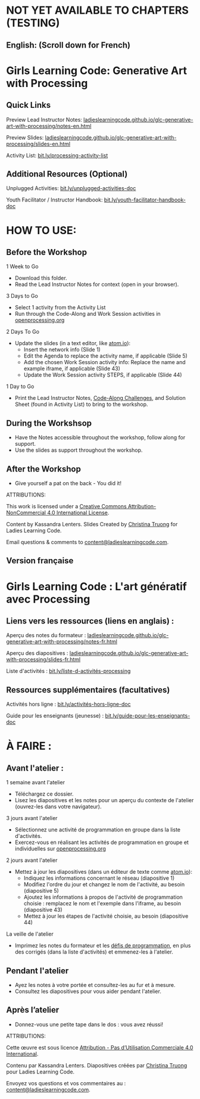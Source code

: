 # NOT YET AVAILABLE TO CHAPTERS (TESTING)

## English: (Scroll down for French)

# Girls Learning Code: Generative Art with Processing

## Quick Links

Preview Lead Instructor Notes: <a href="https://ladieslearningcode.github.io/glc-generative-art-with-processing/notes-en.html">ladieslearningcode.github.io/glc-generative-art-with-processing/notes-en.html</a>

Preview Slides: <a href="https://ladieslearningcode.github.io/glc-generative-art-with-processing/slides-en.html">ladieslearningcode.github.io/glc-generative-art-with-processing/slides-en.html</a>

Activity List: <a href="http://bit.ly/processing-activity-list">bit.ly/processing-activity-list</a>

## Additional Resources (Optional)

Unplugged Activities: <a href="http://bit.ly/unplugged-activities-doc">bit.ly/unplugged-activities-doc</a>

Youth Facilitator / Instructor Handbook: <a href="http://bit.ly/youth-facilitator-handbook-doc">bit.ly/youth-facilitator-handbook-doc</a>


# HOW TO USE:
## Before the Workshop
1 Week to Go

* Download this folder.
* Read the Lead Instructor Notes for context (open in your browser).

3 Days to Go

* Select 1 activity from the Activity List
* Run through the Code-Along and Work Session activities in <a href="https://www.openprocessing.org">openprocessing.org</a>

2 Days To Go

* Update the slides (in a text editor, like <a href="https://atom.io/">atom.io</a>):
    * Insert the network info (Slide 1)
    * Edit the Agenda to replace the activity name, if applicable (Slide 5)
    * Add the chosen Work Session activity info: Replace the name and example iframe, if applicable (Slide 43)
    * Update the Work Session activity STEPS, if applicable (Slide 44)

1 Day to Go

* Print the Lead Instructor Notes, <a href="https://docs.google.com/document/d/1ngXh74VIzJTNLKaIPI4FnBT4j9XeuSDLPza8vH0divs/edit?usp=sharing">Code-Along Challenges</a>, and Solution Sheet (found in Activity List) to bring to the workshop.

## During the Workshsop
* Have the Notes accessible throughout the workshop, follow along for support.
* Use the slides as support throughout the workshop.

## After the Workshop
* Give yourself a pat on the back - You did it!


ATTRIBUTIONS:

This work is licensed under a <a rel="license" href="http://creativecommons.org/licenses/by-nc/4.0/">Creative Commons Attribution-NonCommercial 4.0 International License</a>.

Content by Kassandra Lenters. Slides Created by [Christina Truong](http://twitter.com/christinatruong) for Ladies Learning Code.

Email questions & comments to <content@ladieslearningcode.com>.

## Version française

# Girls Learning Code : L'art génératif avec Processing

## Liens vers les ressources (liens en anglais) :

Aperçu des notes du formateur : <a href="https://ladieslearningcode.github.io/glc-generative-art-with-processing/notes-fr.html">ladieslearningcode.github.io/glc-generative-art-with-processing/notes-fr.html</a>

Aperçu des diapositives : <a href="https://ladieslearningcode.github.io/glc-generative-art-with-processing/slides-fr.html">ladieslearningcode.github.io/glc-generative-art-with-processing/slides-fr.html</a>

Liste d'activités : <a href="http://bit.ly/liste-d-activités-processing">bit.ly/liste-d-activités-processing</a>

## Ressources supplémentaires (facultatives)

Activités hors ligne : <a href="http://bit.ly/activités-hors-ligne-doc">bit.ly/activités-hors-ligne-doc</a>

Guide pour les enseignants (jeunesse) : <a href="http://bit.ly/guide-pour-les-enseignants-doc">bit.ly/guide-pour-les-enseignants-doc</a>


# À FAIRE :
## Avant l'atelier :
1 semaine avant l'atelier

* Téléchargez ce dossier.
* Lisez les diapositives et les notes pour un aperçu du contexte de l'atelier (ouvrez-les dans votre navigateur).

3 jours avant l'atelier

* Sélectionnez une activité de programmation en groupe dans la liste d'activités.
* Exercez-vous en réalisant les activités de programmation en groupe et individuelles sur <a href="https://www.openprocessing.org">openprocessing.org</a>

2 jours avant l'atelier

* Mettez à jour les diapositives (dans un éditeur de texte comme <a href="https://atom.io/">atom.io</a>):
    * Indiquez les informations concernant le réseau (diapositive 1)
    * Modifiez l'ordre du jour et changez le nom de l'activité, au besoin (diapositive 5)
    * Ajoutez les informations à propos de l'activité de programmation choisie : remplacez le nom et l'exemple dans l'iframe, au besoin (diapositive 43)
    * Mettez à jour les étapes de l'activité choisie, au besoin (diapositive 44)

La veille de l'atelier

* Imprimez les notes du formateur et les <a href="https://docs.google.com/document/d/1ByGxNxk3TQOFi2SX4z99EekIv7sFyjZ5Qs21VJ265SQ/edit?usp=sharing">défis de programmation</a>, en plus des corrigés (dans la liste d'activités) et emmenez-les à l'atelier.

## Pendant l'atelier
* Ayez les notes à votre portée et consultez-les au fur et à mesure.
* Consultez les diapositives pour vous aider pendant l'atelier.

## Après l’atelier
* Donnez-vous une petite tape dans le dos : vous avez réussi!


ATTRIBUTIONS:

Cette œuvre est sous licence <a rel="license" href="https://creativecommons.org/licenses/by-nc/4.0/deed.fr"> Attribution - Pas d’Utilisation Commerciale 4.0 International</a>.

Contenu par Kassandra Lenters. Diapositives créées par [Christina Truong](http://twitter.com/christinatruong) pour Ladies Learning Code.

Envoyez vos questions et vos commentaires au : <content@ladieslearningcode.com>.
